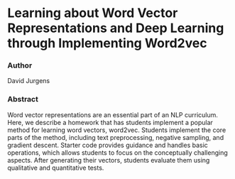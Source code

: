 # Learning about Word Vector Representations and Deep Learning through Implementing Word2vec

### Author

David Jurgens

### Abstract

Word vector representations are an essential part of an NLP curriculum. Here, we describe a homework that has students implement a popular method for learning word vectors, word2vec. Students implement the core parts of the method, including text preprocessing, negative sampling, and gradient descent. Starter code provides guidance and handles basic operations, which allows students to focus on the conceptually challenging aspects. After generating their vectors, students evaluate them using qualitative and quantitative tests.